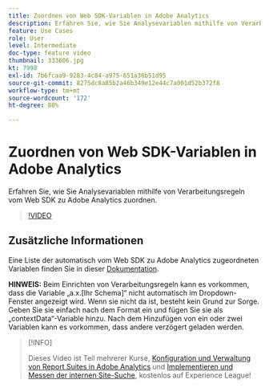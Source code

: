 ```yaml
---
title: Zuordnen von Web SDK-Variablen in Adobe Analytics
description: Erfahren Sie, wie Sie Analysevariablen mithilfe von Verarbeitungsregeln vom Web SDK zu Adobe Analytics zuordnen.
feature: Use Cases
role: User
level: Intermediate
doc-type: feature video
thumbnail: 333606.jpg
kt: 7998
exl-id: 7b6fcaa9-9283-4c84-a975-651a36b51d95
source-git-commit: 8275dc8a85b2a46b349e12e44c7a001d52b372f8
workflow-type: tm+mt
source-wordcount: '172'
ht-degree: 80%

---
```


# Zuordnen von Web SDK-Variablen in Adobe Analytics

Erfahren Sie, wie Sie Analysevariablen mithilfe von Verarbeitungsregeln vom Web SDK zu Adobe Analytics zuordnen.

>[!VIDEO](https://video.tv.adobe.com/v/333606/?quality=12&learn=on)

## Zusätzliche Informationen

Eine Liste der automatisch vom Web SDK zu Adobe Analytics zugeordneten Variablen finden Sie in dieser [Dokumentation](https://experienceleague.adobe.com/docs/experience-platform/edge/data-collection/adobe-analytics/automatically-mapped-vars.html?lang=de).

**HINWEIS:** Beim Einrichten von Verarbeitungsregeln kann es vorkommen, dass die Variable „a.x.[Ihr Schema]“ nicht automatisch im Dropdown-Fenster angezeigt wird. Wenn sie nicht da ist, besteht kein Grund zur Sorge. Geben Sie sie einfach nach dem Format ein und fügen Sie sie als „contextData“-Variable hinzu. Nach dem Hinzufügen von ein oder zwei Variablen kann es vorkommen, dass andere verzögert geladen werden.

>[!INFO]
>
> Dieses Video ist Teil mehrerer Kurse, [Konfiguration und Verwaltung von Report Suites in Adobe Analytics](https://experienceleague.adobe.com/?recommended=Analytics-A-1-2021.1.administration&amp;lang=de) und [Implementieren und Messen der internen Site-Suche](https://experienceleague.adobe.com/?recommended=Analytics-U-1-2021.1.search), kostenlos auf Experience League!